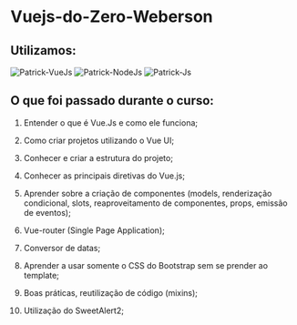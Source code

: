 # Vuejs-do-Zero-Weberson 

## Utilizamos: 
<img alt="Patrick-VueJs" src="https://img.shields.io/badge/Vue.js-35495E?style=for-the-badge&logo=vue.js&logoColor=4FC08D" />
<img  alt="Patrick-NodeJs" src="https://img.shields.io/badge/Node.js-339933?style=for-the-badge&logo=nodedotjs&logoColor=white" />
<img  alt="Patrick-Js" src="https://img.shields.io/badge/JavaScript-323330?style=for-the-badge&logo=javascript&logoColor=F7DF1E">


## O que foi passado durante o curso:

1) Entender o que é Vue.Js e como ele funciona;

2) Como criar projetos utilizando o Vue UI;

3) Conhecer e criar a estrutura do projeto;

4) Conhecer as principais diretivas do Vue.js;

5) Aprender sobre a criação de componentes (models, renderização condicional, slots, reaproveitamento de componentes, props, emissão de eventos);

6) Vue-router (Single Page Application); 

7) Conversor de datas;

8) Aprender a usar somente o CSS do Bootstrap sem se prender ao template;

9) Boas práticas, reutilização de código (mixins);

10) Utilização do SweetAlert2;
